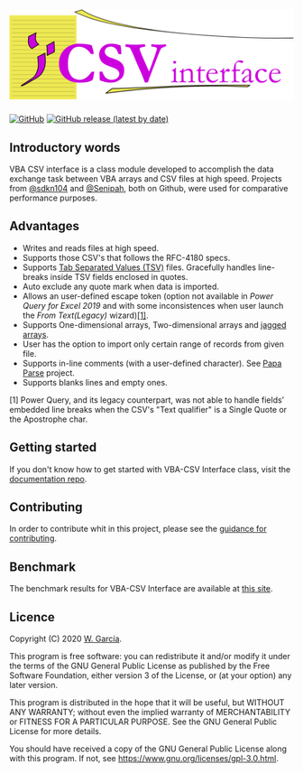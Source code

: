 # ![VBA-CSV interface](/docs/assets/img/CSVinterface.png)
[![GitHub](https://img.shields.io/github/license/ws-garcia/VBA-CSV-interface?style=plastic)](https://github.com/ws-garcia/VBA-CSV-interface/blob/master/LICENSE) [![GitHub release (latest by date)](https://img.shields.io/github/v/release/ws-garcia/VBA-CSV-interface?style=plastic)](https://github.com/ws-garcia/VBA-CSV-interface/releases/latest)

## Introductory words

VBA CSV interface is a class module developed to accomplish the data exchange task between VBA arrays and CSV files at high speed. Projects from [@sdkn104](https://github.com/sdkn104/VBA-CSV) and [@Senipah](https://github.com/Senipah/VBA-Better-Array), both on Github, were used for comparative performance purposes.

## Advantages
* Writes and reads files at high speed.
* Supports those CSV's that follows the RFC-4180 specs.
* Supports [Tab Separated Values (TSV)](https://www.iana.org/assignments/media-types/text/tab-separated-values) files. Gracefully handles line-breaks inside TSV fields enclosed in quotes.
* Auto exclude any quote mark when data is imported.
* Allows an user-defined escape token (option not available in _Power Query for Excel 2019_ and with some inconsistences when user launch the _From Text(Legacy)_ wizard)[[1]](#1).
* Supports One-dimensional arrays, Two-dimensional arrays and [jagged arrays](https://docs.microsoft.com/en-us/dotnet/csharp/programming-guide/arrays/jagged-arrays).
* User has the option to import only certain range of records from given file.
* Supports in-line comments (with a user-defined character). See [Papa Parse](https://www.papaparse.com/) project.
* Supports blanks lines and empty ones.

<a id="1">[1]</a> 
Power Query, and its legacy counterpart, was not able to handle fields’ embedded line breaks when the CSV's "Text qualifier" is a Single Quote or the Apostrophe char.

## Getting started

If you don't know how to get started with VBA-CSV Interface class, visit the [documentation repo](https://ws-garcia.github.io/VBA-CSV-interface/).

## Contributing

In order to contribute whit in this project, please see the [guidance for contributing](https://ws-garcia.github.io/VBA-CSV-interface/contributing.html).

## Benchmark

The benchmark results for VBA-CSV Interface are available at [this site](https://ws-garcia.github.io/VBA-CSV-interface/home/getting_started.html#benchmark).

## Licence

Copyright (C) 2020  [W. García](https://github.com/ws-garcia/).

This program is free software: you can redistribute it and/or modify it under the terms of the GNU General Public License as published by the Free Software Foundation, either version 3 of the License, or (at your option) any later version.

This program is distributed in the hope that it will be useful, but WITHOUT ANY WARRANTY; without even the implied warranty of MERCHANTABILITY or FITNESS FOR A PARTICULAR PURPOSE.  See the GNU General Public License for more details.

You should have received a copy of the GNU General Public License along with this program.  If not, see <https://www.gnu.org/licenses/gpl-3.0.html>.

